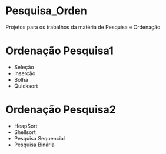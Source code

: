 # Pesquisa_Orden

Projetos para os trabalhos da matéria de Pesquisa e Ordenação

# Ordenação Pesquisa1
- Seleção
- Inserção
- Bolha
- Quicksort

# Ordenação Pesquisa2
- HeapSort
- Shellsort
- Pesquisa Sequencial
- Pesquisa Binária
